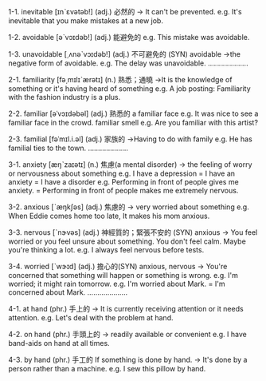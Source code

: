 1-1. inevitable  [ɪnˋɛvətəb!]  (adj.)  必然的
→ It can't be prevented.
e.g. It's inevitable that you make mistakes at a new job.

1-2. avoidable  [əˋvɔɪdəb!]  (adj.)  能避免的
e.g. This mistake was avoidable.

1-3. unavoidable  [͵ʌnəˋvɔɪdəb!]  (adj.)  不可避免的 (SYN) avoidable
→the negative form of avoidable.
e.g. The delay was unavoidable.
....................

2-1. familiarity  [fə͵mɪlɪˋærətɪ]  (n.)  熟悉；通曉
→It is the knowledge of something or it's having heard of something
e.g. A job posting: Familiarity with the fashion industry is a plus.

2-2. familiar  [əˈvɔɪdəbəl]  (adj.)  熟悉的
a familiar face
e.g. It was nice to see a familiar face in the crowd.
familiar smell
e.g. Are you familiar with this artist?

2-3. familial  [fəˈmɪl.i.əl]  (adj.)  家族的
→Having to do with family
e.g. He has familial ties to the town.
....................

3-1. anxiety  [æŋˋzaɪətɪ]  (n.)  焦慮(a mental disorder)
→ the feeling of worry or nervousness about something
e.g. I have a depression
= I have an anxiety
= I have a disorder
e.g. Performing in front of people gives me anxiety.
= Performing in front of people makes me extremely nervous.

3-2. anxious  [ˋæŋkʃəs]  (adj.)  焦慮的
→ very worried about something
e.g. When Eddie comes home too late, It makes his mom anxious.

3-3. nervous  [ˋnɝvəs]  (adj.)  神經質的；緊張不安的 (SYN) anxious
→ You feel worried or you feel unsure about something. You don't feel calm. Maybe you're thinking a lot.
e.g. I always feel nervous before tests.

3-4. worried  [ˋwɝɪd]  (adj.)  擔心的(SYN) anxious, nervous
→ You're concerned that something will happen or something is wrong.
e.g. I'm worried; it might rain tomorrow.
e.g. I'm worried about Mark.
= I'm concerned about Mark.
....................

4-1. at hand  (phr.)  手上的
→ It is currently receiving attention or it needs attention.
e.g. Let's deal with the problem at hand.

4-2. on hand  (phr.)  手頭上的
→ readily available or convenient
e.g. I have band-aids on hand at all times.

4-3. by hand  (phr.)  手工的
If something is done by hand.
→ It's done by a person rather than a machine.
e.g. I sew this pillow by hand.
